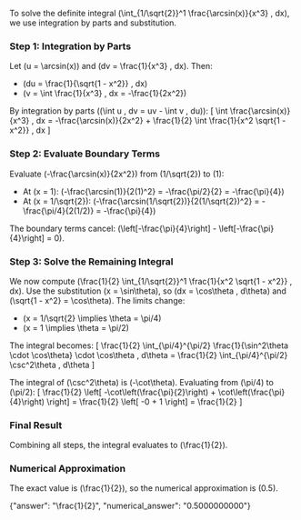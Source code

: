 

To solve the definite integral \(\int_{1/\sqrt{2}}^1 \frac{\arcsin(x)}{x^3} \, dx\), we use integration by parts and substitution.

### Step 1: Integration by Parts
Let \(u = \arcsin(x)\) and \(dv = \frac{1}{x^3} \, dx\). Then:
- \(du = \frac{1}{\sqrt{1 - x^2}} \, dx\)
- \(v = \int \frac{1}{x^3} \, dx = -\frac{1}{2x^2}\)

By integration by parts (\(\int u \, dv = uv - \int v \, du\)):
\[
\int \frac{\arcsin(x)}{x^3} \, dx = -\frac{\arcsin(x)}{2x^2} + \frac{1}{2} \int \frac{1}{x^2 \sqrt{1 - x^2}} \, dx
\]

### Step 2: Evaluate Boundary Terms
Evaluate \(-\frac{\arcsin(x)}{2x^2}\) from \(1/\sqrt{2}\) to \(1\):
- At \(x = 1\): \(-\frac{\arcsin(1)}{2(1)^2} = -\frac{\pi/2}{2} = -\frac{\pi}{4}\)
- At \(x = 1/\sqrt{2}\): \(-\frac{\arcsin(1/\sqrt{2})}{2(1/\sqrt{2})^2} = -\frac{\pi/4}{2(1/2)} = -\frac{\pi}{4}\)

The boundary terms cancel: \(\left[-\frac{\pi}{4}\right] - \left[-\frac{\pi}{4}\right] = 0\).

### Step 3: Solve the Remaining Integral
We now compute \(\frac{1}{2} \int_{1/\sqrt{2}}^1 \frac{1}{x^2 \sqrt{1 - x^2}} \, dx\). Use the substitution \(x = \sin\theta\), so \(dx = \cos\theta \, d\theta\) and \(\sqrt{1 - x^2} = \cos\theta\). The limits change:
- \(x = 1/\sqrt{2} \implies \theta = \pi/4\)
- \(x = 1 \implies \theta = \pi/2\)

The integral becomes:
\[
\frac{1}{2} \int_{\pi/4}^{\pi/2} \frac{1}{\sin^2\theta \cdot \cos\theta} \cdot \cos\theta \, d\theta = \frac{1}{2} \int_{\pi/4}^{\pi/2} \csc^2\theta \, d\theta
\]

The integral of \(\csc^2\theta\) is \(-\cot\theta\). Evaluating from \(\pi/4\) to \(\pi/2\):
\[
\frac{1}{2} \left[ -\cot\left(\frac{\pi}{2}\right) + \cot\left(\frac{\pi}{4}\right) \right] = \frac{1}{2} \left[ -0 + 1 \right] = \frac{1}{2}
\]

### Final Result
Combining all steps, the integral evaluates to \(\frac{1}{2}\).

### Numerical Approximation
The exact value is \(\frac{1}{2}\), so the numerical approximation is \(0.5\).

{"answer": "\\frac{1}{2}", "numerical_answer": "0.5000000000"}
